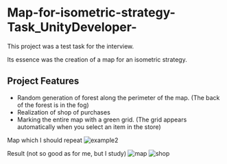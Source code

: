 # Map-for-isometric-strategy-Task_UnityDeveloper-

This project was a test task for the interview.

Its essence was the creation of a map for an isometric strategy.

## Project Features
- Random generation of forest along the perimeter of the map. (The back of the forest is in the fog)
- Realization of shop of purchases
- Marking the entire map with a green grid. (The grid appears automatically when you select an item in the store)

Map which I should repeat
![example2](https://user-images.githubusercontent.com/29926552/46167247-fc19bf80-c29d-11e8-8009-e813bb6a91df.jpg)

Result (not so good as for me, but I study)
![map](https://user-images.githubusercontent.com/29926552/31670453-4df3a1c0-b360-11e7-92f4-c8cb97e429db.png)
![shop](https://user-images.githubusercontent.com/29926552/31670458-507837f8-b360-11e7-92a7-576af8b9b510.png)
